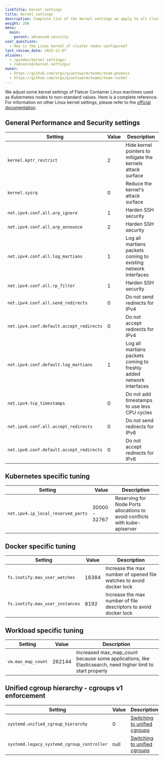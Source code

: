```yaml
---
linkTitle: Kernel settings
title: Kernel settings
description: Complete list of the kernel settings we apply to all cluster nodes, be it control plane or worker.
weight: 200
menu:
  main:
    parent: advanced-security
user_questions:
  - How is the Linux kernel of cluster nodes configured?
last_review_date: 2023-11-07
aliases:
  - /guides/kernel-settings/
  - /advanced/kernel-settings/
owner:
  - https://github.com/orgs/giantswarm/teams/team-phoenix
  - https://github.com/orgs/giantswarm/teams/team-rocket
---
```


We adjust some kernel settings of Flatcar Container Linux machines used as Kubernetes nodes to non-standard values. Here is a complete reference. For information on other Linux kernel settings, please refer to the [official documentation](https://www.kernel.org/doc/html/latest/).

## General Performance and Security settings

| Setting                                  | Value | Description                                                         |
| ---                                      | ---   | ---                                                                 |
| `kernel.kptr_restrict`                   | 2     | Hide kernel pointers to mitigate the kernels attack surface         |
| `kernel.sysrq`                           | 0     | Reduce the kernel's attack surface                                  |
| `net.ipv4.conf.all.arp_ignore`           | 1     | Harden SSH security                                                 |
| `net.ipv4.conf.all.arp_announce`         | 2     | Harden SSH security                                                 |
| `net.ipv4.conf.all.log_martians`         | 1     | Log all martians packets coming to existing network interfaces      |
| `net.ipv4.conf.all.rp_filter`            | 1     | Harden SSH security                                                 |
| `net.ipv4.conf.all.send_redirects`       | 0     | Do not send redirects for IPv4                                      |
| `net.ipv4.conf.default.accept_redirects` | 0     | Do not accept redirects for IPv4                                    |
| `net.ipv4.conf.default.log_martians`     | 1     | Log all martians packets coming to freshly added network interfaces |
| `net.ipv4.tcp_timestamps`                | 0     | Do not add timestamps to use less CPU cycles                        |
| `net.ipv6.conf.all.accept_redirects`     | 0     | Do not send redirects for IPv6                                      |
| `net.ipv6.conf.default.accept_redirects` | 0     | Do not accept redirects for IPv6                                    |

## Kubernetes specific tuning

| Setting                            | Value         | Description                                                                 |
| ---                                | ---           | ---                                                                         |
| `net.ipv4.ip_local_reserved_ports` | 30000 - 32767 | Reserving for Node Ports allocations to avoid conflicts with kube-apiserver |

## Docker specific tuning

| Setting                         | Value | Description                                                         |
| ---                             | ---   | ---                                                                 |
| `fs.inotify.max_user_watches`   | 16384 | Increase the max number of opened file watches to avoid docker lock |
| `fs.inotify.max_user_instances` | 8192  | Increase the max number of file descriptors to avoid docker lock    |

## Workload specific tuning

| Setting            | Value  | Description                                                                                                |
| ---                | ---    | ---                                                                                                        |
| `vm.max_map_count` | 262144 | Increased max_map_count because some applications, like Elasticsearch, need higher limit to start properly |

## Unified cgroup hierarchy - cgroups v1 enforcement

| Setting                                    | Value | Description                                                                                                          |
| ---                                        | ---   | ---                                                                                                                  |
| `systemd.unified_cgroup_hierarchy`         | 0     | [Switching to unified cgroups](https://www.flatcar.org/docs/latest/container-runtimes/switching-to-unified-cgroups/) |
| `systemd.legacy_systemd_cgroup_controller` | null  | [Switching to unified cgroups](https://www.flatcar.org/docs/latest/container-runtimes/switching-to-unified-cgroups/) |
